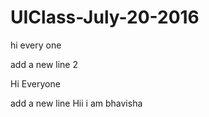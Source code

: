 # UIClass-July-20-2016


hi every one

add a new line 2

Hi Everyone

add a new line
Hii i am bhavisha